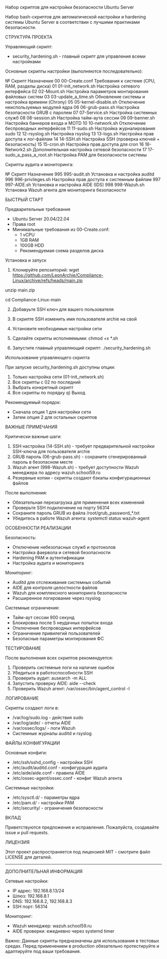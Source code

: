 Набор скриптов для настройки безопасности Ubuntu Server

Набор bash-скриптов для автоматической настройки и hardening системы Ubuntu Server в соответствии с лучшими практиками безопасности.

СТРУКТУРА ПРОЕКТА

Управляющий скрипт:
- security_hardening.sh - главный скрипт для управления всеми настройками

Основные скрипты настройки (выполняются последовательно):

№   Скрипт                          Назначение
00  00-Create.conf                  Требования к системе (CPU, RAM, разделы диска)
01  01-init_network.sh              Настройка сетевого интерфейса
02  02-Mount.sh                     Настройка параметров монтирования файловых систем
03  03-update_a_time.sh             Обновление системы и настройка времени (Chrony)
05  05-kernel-disable.sh            Отключение неиспользуемых модулей ядра
06  06-grub-pass.sh                 Настройка безопасности GRUB с паролем
07  07-Service.sh                   Настройка системных служб
08  08-session.sh                   Настройка тайм-аута сессии
09  09-banner.sh                    Настройка баннеров входа и MOTD
10  10-network.sh                   Отключение беспроводных интерфейсов
11  11-sudo.sh                      Настройка журналирования sudo
12  12-rsyslog.sh                   Настройка rsyslog
13  13-logs.sh                      Настройка прав доступа к лог-файлам
14  14-SSH.sh                       Настройка SSH (проверка ключей + безопасность)
15  15-cron.sh                      Настройка прав доступа для cron
16  16-Network2.sh                  Дополнительная настройка сетевой безопасности
17  17-sudo_a_pass_a_root.sh        Настройка PAM для безопасности системы

Скрипты аудита и мониторинга:

№   Скрипт                          Назначение
995 995-audit.sh                    Установка и настройка auditd
996 996-privileges.sh               Настройка прав доступа к системным файлам
997 997-AIDE.sh                     Установка и настройка AIDE (IDS)
998 998-Wazuh.sh                    Установка Wazuh агента для мониторинга безопасности

БЫСТРЫЙ СТАРТ

Предварительные требования

- Ubuntu Server 20.04/22.04
- Права root
- Минимальные требования из 00-Create.conf:
  - 1 vCPU
  - 1GB RAM
  - 100GB HDD
  - Рекомендуемая схема разделов диска

Установка и запуск

1. Клонируйте репозиторий:
wget https://github.com/LeonArchie/Compliance-Linux/archive/refs/heads/main.zip

unzip main.zip

cd Compliance-Linux-main

2. Добавуьте SSH ключ для вашего пользователя

3. В скрипте SSH изменить имя пользователя archie на свой

4. Установите необходимые настройки сети 

5. Сделайте скрипты исполняемыми:
chmod +x *.sh

6. Запустите главный управляющий скрипт:
./security_hardening.sh

Использование управляющего скрипта

При запуске security_hardening.sh доступны опции:

1) Только настройка сети (01-init_network.sh)
2) Все скрипты с 02 по последний
3) Выбрать конкретный скрипт
4) Все скрипты по порядку
q) Выход

Рекомендуемый порядок:
- Сначала опция 1 для настройки сети
- Затем опция 2 для остальных скриптов

ВАЖНЫЕ ПРИМЕЧАНИЯ

Критически важные шаги:

1. SSH настройка (14-SSH.sh) - требует предварительной настройки SSH-ключа для пользователя archie
2. GRUB пароль (06-grub-pass.sh) - сохраните сгенерированный пароль в безопасном месте
3. Wazuh агент (998-Wazuh.sh) - требует доступности Wazuh менеджера по адресу wazuh.school59.ru
4. Резервные копии - скрипты создают бэкапы конфигурационных файлов

После выполнения:

- Обязательная перезагрузка для применения всех изменений
- Проверьте SSH подключение на порту 56314
- Сохраните пароль GRUB из файла /root/grub_password_*.txt
- Убедитесь в работе Wazuh агента: systemctl status wazuh-agent

ОСОБЕННОСТИ РЕАЛИЗАЦИИ

Безопасность:
- Отключение небезопасных служб и протоколов
- Настройка фаервола и сетевой безопасности
- Hardening PAM и аутентификации
- Настройка аудита и мониторинга

Мониторинг:
- Auditd для отслеживания системных событий
- AIDE для контроля целостности файлов
- Wazuh для комплексного мониторинга безопасности
- Расширенное логирование через rsyslog

Системные ограничения:
- Тайм-аут сессии 900 секунд
- Блокировка после 5 неудачных попыток входа
- Отключение беспроводных интерфейсов
- Ограничение привилегий пользователей
- Безопасные параметры монтирования ФС

ТЕСТИРОВАНИЕ

После выполнения всех скриптов рекомендуется:

1. Проверить системные логи на наличие ошибок
2. Убедиться в работоспособности SSH
3. Проверить аудит: ausearch -m ALL
4. Запустить проверку AIDE: aide --check
5. Проверить Wazuh агент: /var/ossec/bin/agent_control -l

ЛОГИРОВАНИЕ

Скрипты создают логи в:
- /var/log/sudo.log - действия sudo
- /var/log/aide/ - отчеты AIDE
- /var/ossec/logs/ - логи Wazuh
- Системные журналы auditd и rsyslog

ФАЙЛЫ КОНФИГУРАЦИИ

Основные конфиги:
- /etc/ssh/sshd_config - настройки SSH
- /etc/audit/auditd.conf - конфигурация аудита
- /etc/aide/aide.conf - правила AIDE
- /etc/ossec-agent/ossec.conf - конфиг Wazuh агента

Системные настройки:
- /etc/sysctl.d/ - параметры ядра
- /etc/pam.d/ - настройки PAM
- /etc/security/ - ограничения безопасности

ВКЛАД

Приветствуются предложения и исправления. Пожалуйста, создавайте issue и pull requests.

ЛИЦЕНЗИЯ

Этот проект распространяется под лицензией MIT - смотрите файл LICENSE для деталей.

---

ДОПОЛНИТЕЛЬНАЯ ИНФОРМАЦИЯ

Сетевые настройки:
- IP адрес: 192.168.8.13/24
- Шлюз: 192.168.8.1
- DNS: 192.168.8.2, 192.168.8.3
- SSH порт: 56314

Мониторинг:
- Wazuh менеджер: wazuh.school59.ru
- AIDE проверки: ежедневно через systemd timer

Важно: Данные скрипты предназначены для использования в тестовых средах. Перед применением в production обязательно протестируйте и адаптируйте под ваши требования.